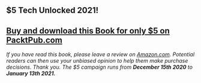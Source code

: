 ## $5 Tech Unlocked 2021!
[Buy and download this Book for only $5 on PacktPub.com](https://www.packtpub.com/product/expert-c/9781838552657)
-----
*If you have read this book, please leave a review on [Amazon.com](https://www.amazon.com/gp/product/1838552650).     Potential readers can then use your unbiased opinion to help them make purchase decisions. Thank you. The $5 campaign         runs from __December 15th 2020__ to __January 13th 2021.__*

